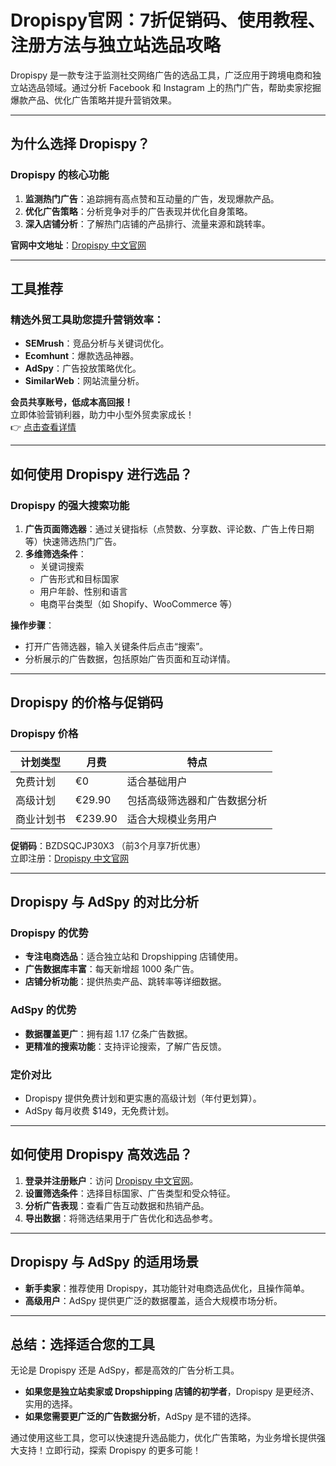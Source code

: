 # Dropispy官网：7折促销码、使用教程、注册方法与独立站选品攻略

Dropispy 是一款专注于监测社交网络广告的选品工具，广泛应用于跨境电商和独立站选品领域。通过分析 Facebook 和 Instagram 上的热门广告，帮助卖家挖掘爆款产品、优化广告策略并提升营销效果。

---

## 为什么选择 Dropispy？

### Dropispy 的核心功能
1. **监测热门广告**：追踪拥有高点赞和互动量的广告，发现爆款产品。
2. **优化广告策略**：分析竞争对手的广告表现并优化自身策略。
3. **深入店铺分析**：了解热门店铺的产品排行、流量来源和跳转率。

**官网中文地址**：[Dropispy 中文官网](https://app.dropispy.com/zh/ads/fb)

---

## **工具推荐**

### 精选外贸工具助您提升营销效率：
- **SEMrush**：竞品分析与关键词优化。
- **Ecomhunt**：爆款选品神器。
- **AdSpy**：广告投放策略优化。
- **SimilarWeb**：网站流量分析。

**会员共享账号，低成本高回报！**  
立即体验营销利器，助力中小型外贸卖家成长！  
👉 [点击查看详情](https://bit.ly/waimao518)

---

## 如何使用 Dropispy 进行选品？

### Dropispy 的强大搜索功能
1. **广告页面筛选器**：通过关键指标（点赞数、分享数、评论数、广告上传日期等）快速筛选热门广告。
2. **多维筛选条件**：
   - 关键词搜索
   - 广告形式和目标国家
   - 用户年龄、性别和语言
   - 电商平台类型（如 Shopify、WooCommerce 等）

**操作步骤**：
- 打开广告筛选器，输入关键条件后点击“搜索”。
- 分析展示的广告数据，包括原始广告页面和互动详情。

---

## Dropispy 的价格与促销码

### Dropispy 价格
| 计划类型   | 月费            | 特点                           |
|------------|-----------------|--------------------------------|
| 免费计划   | €0             | 适合基础用户                   |
| 高级计划   | €29.90         | 包括高级筛选器和广告数据分析   |
| 商业计划书 | €239.90        | 适合大规模业务用户             |

**促销码**：BZDSQCJP30X3 （前3个月享7折优惠）  
立即注册：[Dropispy 中文官网](https://app.dropispy.com/zh/ads/fb)

---

## Dropispy 与 AdSpy 的对比分析

### Dropispy 的优势
- **专注电商选品**：适合独立站和 Dropshipping 店铺使用。
- **广告数据库丰富**：每天新增超 1000 条广告。
- **店铺分析功能**：提供热卖产品、跳转率等详细数据。

### AdSpy 的优势
- **数据覆盖更广**：拥有超 1.17 亿条广告数据。
- **更精准的搜索功能**：支持评论搜索，了解广告反馈。

### 定价对比
- Dropispy 提供免费计划和更实惠的高级计划（年付更划算）。
- AdSpy 每月收费 $149，无免费计划。

---

## 如何使用 Dropispy 高效选品？

1. **登录并注册账户**：访问 [Dropispy 中文官网](https://app.dropispy.com/zh/ads/fb)。
2. **设置筛选条件**：选择目标国家、广告类型和受众特征。
3. **分析广告表现**：查看广告互动数据和热销产品。
4. **导出数据**：将筛选结果用于广告优化和选品参考。

---

## Dropispy 与 AdSpy 的适用场景

- **新手卖家**：推荐使用 Dropispy，其功能针对电商选品优化，且操作简单。
- **高级用户**：AdSpy 提供更广泛的数据覆盖，适合大规模市场分析。

---

## 总结：选择适合您的工具

无论是 Dropispy 还是 AdSpy，都是高效的广告分析工具。  
- **如果您是独立站卖家或 Dropshipping 店铺的初学者**，Dropispy 是更经济、实用的选择。  
- **如果您需要更广泛的广告数据分析**，AdSpy 是不错的选择。

通过使用这些工具，您可以快速提升选品能力，优化广告策略，为业务增长提供强大支持！立即行动，探索 Dropispy 的更多可能！

